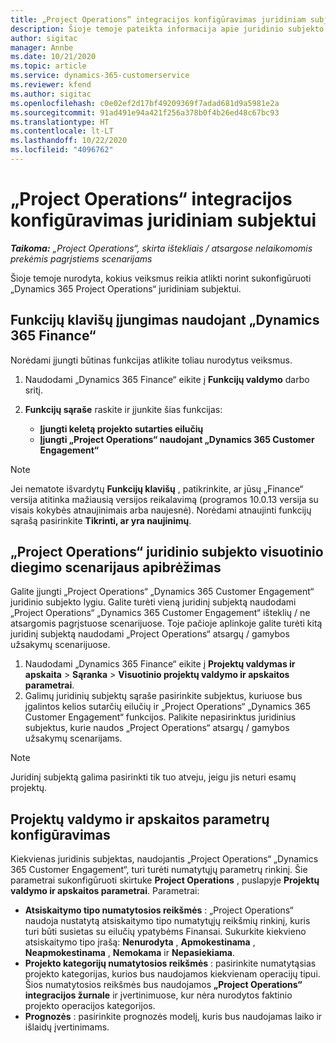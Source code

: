 ```yaml
---
title: „Project Operations“ integracijos konfigūravimas juridiniam subjektui
description: Šioje temoje pateikta informacija apie juridinio subjekto integracijos nustatymą naudojant „Project Operations“.
author: sigitac
manager: Annbe
ms.date: 10/21/2020
ms.topic: article
ms.service: dynamics-365-customerservice
ms.reviewer: kfend
ms.author: sigitac
ms.openlocfilehash: c0e02ef2d17bf49209369f7adad681d9a5981e2a
ms.sourcegitcommit: 91ad491e94a421f256a378b0f4b26ed48c67bc93
ms.translationtype: HT
ms.contentlocale: lt-LT
ms.lasthandoff: 10/22/2020
ms.locfileid: "4096762"
---
```

# <a name="configure-project-operations-integration-per-legal-entity"></a>„Project Operations“ integracijos konfigūravimas juridiniam subjektui 

_**Taikoma:** „Project Operations“, skirta ištekliais / atsargose nelaikomomis prekėmis pagrįstiems scenarijams_

Šioje temoje nurodyta, kokius veiksmus reikia atlikti norint sukonfigūruoti „Dynamics 365 Project Operations“ juridiniam subjektui.

## <a name="enable-feature-keys-in-dynamics-365-finance"></a>Funkcijų klavišų įjungimas naudojant „Dynamics 365 Finance“

Norėdami įjungti būtinas funkcijas atlikite toliau nurodytus veiksmus.

1. Naudodami „Dynamics 365 Finance“ eikite į **Funkcijų valdymo** darbo sritį.
2. **Funkcijų sąraše** raskite ir įjunkite šias funkcijas:
  
    - **Įjungti keletą projekto sutarties eilučių**
    - **Įjungti „Project Operations“ naudojant „Dynamics 365 Customer Engagement“**

> [!NOTE]
> Jei nematote išvardytų **Funkcijų klavišų** , patikrinkite, ar jūsų „Finance“ versija atitinka mažiausią versijos reikalavimą (programos 10.0.13 versija su visais kokybės atnaujinimais arba naujesnė). Norėdami atnaujinti funkcijų sąrašą pasirinkite **Tikrinti, ar yra naujinimų**.

## <a name="define-the-project-operations-deployment-scenario-for-a-legal-entity"></a>„Project Operations“ juridinio subjekto visuotinio diegimo scenarijaus apibrėžimas

Galite įjungti „Project Operations“ „Dynamics 365 Customer Engagement“ juridinio subjekto lygiu. Galite turėti vieną juridinį subjektą naudodami „Project Operations“ „Dynamics 365 Customer Engagement“ išteklių / ne atsargomis pagrįstuose scenarijuose. Toje pačioje aplinkoje galite turėti kitą juridinį subjektą naudodami „Project Operations“ atsargų / gamybos užsakymų scenarijuose.

1. Naudodami „Dynamics 365 Finance“ eikite į **Projektų valdymas ir apskaita** > **Sąranka** > **Visuotinio projektų valdymo ir apskaitos parametrai**.
2. Galimų juridinių subjektų sąraše pasirinkite subjektus, kuriuose bus įgalintos kelios sutarčių eilučių ir „Project Operations“ „Dynamics 365 Customer Engagement“ funkcijos. Palikite nepasirinktus juridinius subjektus, kurie naudos „Project Operations“ atsargų / gamybos užsakymų scenarijams.

> [!NOTE]
> Juridinį subjektą galima pasirinkti tik tuo atveju, jeigu jis neturi esamų projektų.

## <a name="configure-project-management-and-accounting-parameters"></a>Projektų valdymo ir apskaitos parametrų konfigūravimas

Kiekvienas juridinis subjektas, naudojantis „Project Operations“ „Dynamics 365 Customer Engagement“, turi turėti numatytųjų parametrų rinkinį. Šie parametrai sukonfigūruoti skirtuke **Project Operations** , puslapyje **Projektų valdymo ir apskaitos parametrai**. Parametrai:

  - **Atsiskaitymo tipo numatytosios reikšmės** : „Project Operations“ naudoja nustatytą atsiskaitymo tipo numatytųjų reikšmių rinkinį, kuris turi būti susietas su eilučių ypatybėms Finansai. Sukurkite kiekvieno atsiskaitymo tipo įrašą: **Nenurodyta** , **Apmokestinama** , **Neapmokestinama** , **Nemokama** ir **Nepasiekiama**.
  - **Projekto kategorijų numatytosios reikšmės** : pasirinkite numatytąsias projekto kategorijas, kurios bus naudojamos kiekvienam operacijų tipui. Šios numatytosios reikšmės bus naudojamos **„Project Operations“ integracijos žurnale** ir įvertinimuose, kur nėra nurodytos faktinio projekto operacijos kategorijos.
  - **Prognozės** : pasirinkite prognozės modelį, kuris bus naudojamas laiko ir išlaidų įvertinimams.
